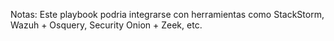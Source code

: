 Notas:
Este playbook podria integrarse con herramientas como StackStorm, Wazuh + Osquery, Security Onion + Zeek, etc.

